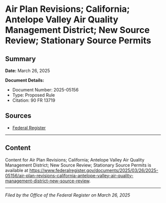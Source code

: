 # Air Plan Revisions; California; Antelope Valley Air Quality Management District; New Source Review; Stationary Source Permits

## Summary

**Date:** March 26, 2025

**Document Details:**
- Document Number: 2025-05156
- Type: Proposed Rule
- Citation: 90 FR 13719

## Sources
- [Federal Register](https://www.federalregister.gov/documents/2025/03/26/2025-05156/air-plan-revisions-california-antelope-valley-air-quality-management-district-new-source-review)

---

## Content

Content for Air Plan Revisions; California; Antelope Valley Air Quality Management District; New Source Review; Stationary Source Permits is available at https://www.federalregister.gov/documents/2025/03/26/2025-05156/air-plan-revisions-california-antelope-valley-air-quality-management-district-new-source-review.

---

*Filed by the Office of the Federal Register on March 26, 2025*
